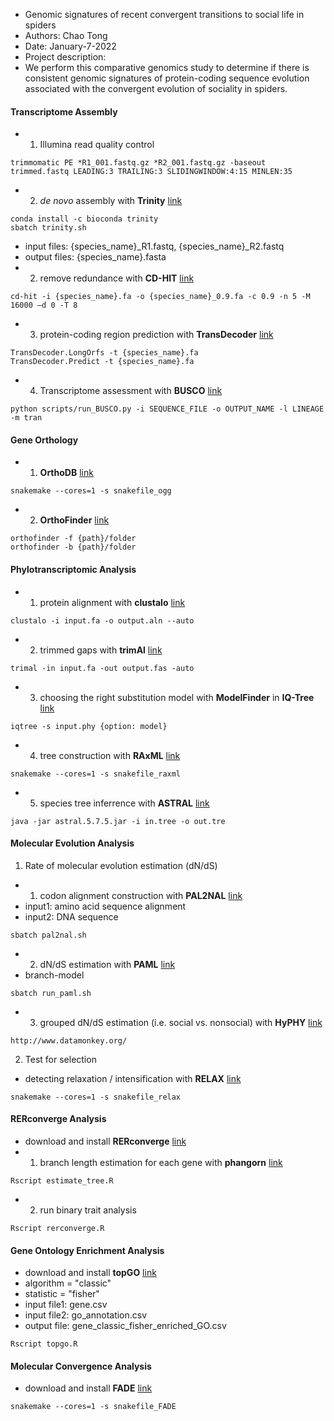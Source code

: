- Genomic signatures of recent convergent transitions to social life in spiders
- Authors: Chao Tong
- Date: January-7-2022
- Project description:
- We perform this comparative genomics study to determine if there is consistent genomic signatures of protein-coding sequence evolution associated with the convergent evolution of sociality in spiders.

#### Transcriptome Assembly
- 1. Illumina read quality control
```
trimmomatic PE *R1_001.fastq.gz *R2_001.fastq.gz -baseout trimmed.fastq LEADING:3 TRAILING:3 SLIDINGWINDOW:4:15 MINLEN:35
```
- 2. *de novo* assembly with **Trinity** [link](https://github.com/trinityrnaseq/trinityrnaseq/wiki)
```
conda install -c bioconda trinity
sbatch trinity.sh
```
- input files: {species_name}_R1.fastq, {species_name}_R2.fastq
- output files: {species_name}.fasta
- 2. remove redundance with **CD-HIT** [link](http://weizhongli-lab.org/cd-hit/)
```
cd-hit -i {species_name}.fa -o {species_name}_0.9.fa -c 0.9 -n 5 -M 16000 –d 0 -T 8
```
- 3. protein-coding region prediction with **TransDecoder** [link](https://github.com/TransDecoder/TransDecoder/wiki)
```
TransDecoder.LongOrfs -t {species_name}.fa
TransDecoder.Predict -t {species_name}.fa
```
- 4. Transcriptome assessment with **BUSCO** [link](https://vcru.wisc.edu/simonlab/bioinformatics/programs/busco/BUSCO_v3_userguide.pdf)
```
python scripts/run_BUSCO.py -i SEQUENCE_FILE -o OUTPUT_NAME -l LINEAGE -m tran
```
#### Gene Orthology
- 1. **OrthoDB** [link](https://www.orthodb.org/v8/index.html)
```
snakemake --cores=1 -s snakefile_ogg
```
- 2. **OrthoFinder** [link](https://github.com/davidemms/OrthoFinder)
```
orthofinder -f {path}/folder
orthofinder -b {path}/folder
```
#### Phylotranscriptomic Analysis

- 1. protein alignment with **clustalo** [link](https://www.ebi.ac.uk/Tools/msa/clustalo/)
```
clustalo -i input.fa -o output.aln --auto
```
- 2. trimmed gaps with **trimAl** [link](http://trimal.cgenomics.org/getting_started_with_trimal_v1.2)
```
trimal -in input.fa -out output.fas -auto
```
- 3. choosing the right substitution model with **ModelFinder** in **IQ-Tree** [link](http://www.iqtree.org/doc/Quickstart)
```
iqtree -s input.phy {option: model}
```
- 4. tree construction with **RAxML** [link](https://cme.h-its.org/exelixis/resource/download/NewManual.pdf)
```
snakemake --cores=1 -s snakefile_raxml
```
- 5. species tree inferrence with **ASTRAL** [link](https://github.com/smirarab/ASTRAL)
```
java -jar astral.5.7.5.jar -i in.tree -o out.tre
```
#### Molecular Evolution Analysis
1. Rate of molecular evolution estimation (dN/dS)
- 1. codon alignment construction with **PAL2NAL** [link](http://www.bork.embl.de/pal2nal/)
- input1: amino acid sequence alignment
- input2: DNA sequence
```
sbatch pal2nal.sh
```
- 2. dN/dS estimation with **PAML** [link](http://web.mit.edu/6.891/www/lab/paml.html)
- branch-model
```
sbatch run_paml.sh
```
- 3. grouped dN/dS estimation (i.e. social vs. nonsocial) with **HyPHY** [link](http://www.hyphy.org/)
```
http://www.datamonkey.org/
```
2. Test for selection
- detecting relaxation / intensification with **RELAX** [link](https://www.ncbi.nlm.nih.gov/pmc/articles/PMC4327161/)
```
snakemake --cores=1 -s snakefile_relax
```
#### RERconverge Analysis
- download and install **RERconverge** [link](https://github.com/nclark-lab/RERconverge)
- 1. branch length estimation for each gene with **phangorn** [link](https://cran.r-project.org/web/packages/phangorn/index.html)
```
Rscript estimate_tree.R
```
- 2. run binary trait analysis
```
Rscript rerconverge.R
```
#### Gene Ontology Enrichment Analysis
- download and install **topGO** [link](https://bioconductor.org/packages/release/bioc/html/topGO.html)
- algorithm = "classic"
- statistic = "fisher"
- input file1: gene.csv
- input file2: go_annotation.csv
- output file: gene_classic_fisher_enriched_GO.csv
```
Rscript topgo.R
```
#### Molecular Convergence Analysis
- download and install **FADE** [link](https://www.datamonkey.org/fade)
```
snakemake --cores=1 -s snakefile_FADE
```
